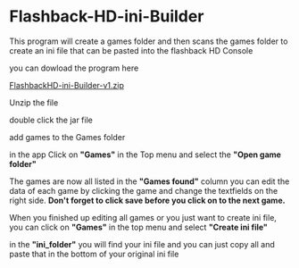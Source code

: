 # Flashback-HD-ini-Builder
This program will create a games folder and then scans the games folder to create an ini file that can be pasted into the flashback HD Console

you can dowload the program here 

[FlashbackHD-ini-Builder-v1.zip](https://github.com/DJFLuFFy-vs-joe/Flashback-HD-ini-Builder/blob/master/Compiled/FlashbackHD-ini-Builder-v1.zip)

Unzip the file

double click the jar file

add games to the Games folder

in the app Click on **"Games"** in the Top menu and select the **"Open game folder"**

The games are now all listed in the **"Games found"** column you can edit the data of each game by clicking the game
and change the textfields on the right side. **Don't forget to click save before you click on to the next game.**

When you finished up editing all games or you just want to create ini file, you can click on **"Games"** in the top menu
and select **"Create ini file"**

in the **"ini_folder"** you will find your ini file and you can just copy all and paste that in the bottom of your original ini file


